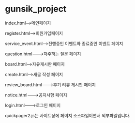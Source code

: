 # gunsik_project
index.html-->메인페이지

register.html-->회원가입페이지

service_event.html-->진행중인 이벤트와 종료중인 이벤트 페이지

question.html--->자주하는 질문 페이지

board.html-->자유게시판 페이지

create.html-->새글 작성 페이지

review_board.html--->후기 리뷰 게시판 페이지

notice.html--->공지사항 페이지

login.html--->로그인 페이지

quickpager2.js는 사이트상에 페이지 소스파일이면서 외부파일입니다.

